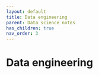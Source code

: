 ```yaml
---
layout: default
title: Data engineering
parent: Data science notes
has_children: true
nav_order: 3
---
```


# Data engineering
